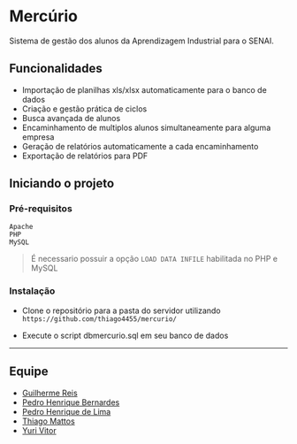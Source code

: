 # Mercúrio
Sistema de gestão dos alunos da Aprendizagem Industrial para o SENAI.

## Funcionalidades

- Importação de planilhas xls/xlsx automaticamente para o banco de dados
- Criação e gestão prática de ciclos
- Busca avançada de alunos
- Encaminhamento de multiplos alunos simultaneamente para alguma empresa
- Geração de relatórios automaticamente a cada encaminhamento
- Exportação de relatórios para PDF

## Iniciando o projeto

### Pré-requisitos

```
Apache
PHP
MySQL
```
> É necessario possuir a opção `LOAD DATA INFILE` habilitada no PHP e MySQL 

### Instalação

- Clone o repositório para a pasta do servidor utilizando `https://github.com/thiago4455/mercurio/`

- Execute o script dbmercurio.sql em seu banco de dados

---

## Equipe
- <a href="https://github.com/GuilhermeReis9876" target="_blank">Guilherme Reis</a>
- <a href="https://github.com/vidisummann" target="_blank">Pedro Henrique Bernardes</a>
- <a href="https://github.com/gitpedroh" target="_blank">Pedro Henrique de Lima</a>
- <a href="https://github.com/thiago4455" target="_blank">Thiago Mattos</a>
- <a href="https://github.com/yurivitorcf" target="_blank">Yuri Vitor</a>

